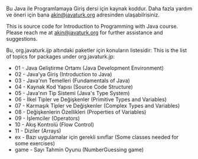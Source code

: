 Bu Java ile Programlamaya Giriş dersi için kaynak koddur.
Daha fazla yardım ve öneri için bana akin@javaturk.org adresinden ulaşabilrisiniz.

This is source code for Introduction to Programming with Java course. 
Please reach me at akin@javaturk.org for further assistance and suggestions.

Bu, org.javaturk.ijp altındaki paketler için konuların listesidir:
This is the list of topics for packages under org.javaturk.jp:

* 01 - Java Geliştirme Ortamı (Java Development Environment)
* 02 - Java'ya Giriş (Introduction to Java)
* 03 - Java'nın Temelleri (Fundamentals of Java)
* 04 - Kaynak Kod Yapısı (Source Code Structure)
* 05 - Java'nın Tip Sistemi (Java's Type System)
* 06 - İlkel Tipler ve Değişkenler (Primitive Types and Variables)
* 07 - Karmaşık Tipler ve Değişkenler (Complex Types and Variables)
* 08 - Değişkenlerin Özellikleri (Properties of Variables)
* 09 - İşlemciler (Operators)
* 10 - Akış Kontrolü (Flow Control)
* 11 - Diziler (Arrays)
* ex - Bazı uygulamalar için gerekli sınıflar (Some classes needed for some exercises)
* game - Sayı Tahmin Oyunu (NumberGuessing game)
